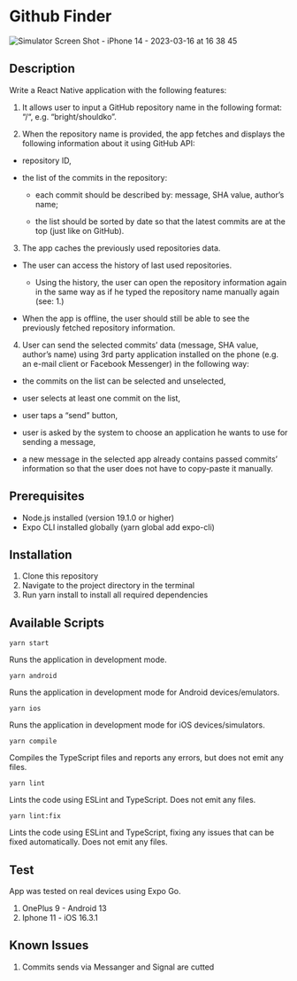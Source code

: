 # Github Finder

![Simulator Screen Shot - iPhone 14 - 2023-03-16 at 16 38 45](https://user-images.githubusercontent.com/31034370/225723313-3b1451f7-e62b-449c-8da1-0ed9bf47a835.png)

## Description

Write a React Native application with the following features:

1. It allows user to input a GitHub repository name in the following format: “<owner>/<repository>“, e.g. “bright/shouldko”.

2. When the repository name is provided, the app fetches and displays the following information about it using GitHub API:

- repository ID,

- the list of the commits in the repository:

  - each commit should be described by: message, SHA value, author’s name;

  - the list should be sorted by date so that the latest commits are at the top (just like on GitHub).

3. The app caches the previously used repositories data.

- The user can access the history of last used repositories.

  - Using the history, the user can open the repository information again in the same way as if he typed the repository name manually again (see: 1.)

- When the app is offline, the user should still be able to see the previously fetched repository information.

4. User can send the selected commits’ data (message, SHA value, author’s name) using 3rd party application installed on the phone (e.g. an e-mail client or Facebook Messenger) in the following way:

- the commits on the list can be selected and unselected,

- user selects at least one commit on the list,

- user taps a “send” button,

- user is asked by the system to choose an application he wants to use for sending a message,

- a new message in the selected app already contains passed commits’ information so that the user does not have to copy-paste it manually.

## Prerequisites

- Node.js installed (version 19.1.0 or higher)
- Expo CLI installed globally (yarn global add expo-cli)

## Installation

1. Clone this repository
2. Navigate to the project directory in the terminal
3. Run yarn install to install all required dependencies

## Available Scripts

```
yarn start
```

Runs the application in development mode.

```
yarn android
```

Runs the application in development mode for Android devices/emulators.

```
yarn ios
```

Runs the application in development mode for iOS devices/simulators.

```
yarn compile
```

Compiles the TypeScript files and reports any errors, but does not emit any files.

```
yarn lint
```

Lints the code using ESLint and TypeScript. Does not emit any files.

```
yarn lint:fix
```

Lints the code using ESLint and TypeScript, fixing any issues that can be fixed automatically. Does not emit any files.

## Test

App was tested on real devices using Expo Go.

1. OnePlus 9 - Android 13
2. Iphone 11 - iOS 16.3.1

## Known Issues

1. Commits sends via Messanger and Signal are cutted
